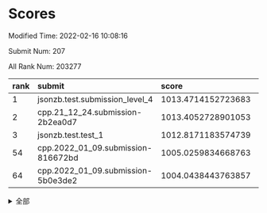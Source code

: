 # Scores

Modified Time: 2022-02-16 10:08:16

Submit Num: 207

All Rank Num: 203277

| rank |               submit               |       score        |       sigma        | pk_num |
| :--- | :--------------------------------- | :----------------- | :----------------- | :----- |
| 1    | jsonzb.test.submission_level_4     | 1013.4714152723683 | 0.7983166529256955 | 3928   |
| 2    | cpp.21_12_24.submission-2b2ea0d7   | 1013.4052728901053 | 0.8208702990314943 | 3925   |
| 3    | jsonzb.test.test_1                 | 1012.8171183574739 | 0.8049141428941274 | 3927   |
| 54   | cpp.2022_01_09.submission-816672bd | 1005.0259834668763 | 0.7058048605468787 | 3926   |
| 64   | cpp.2022_01_09.submission-5b0e3de2 | 1004.0438443763857 | 0.7201425261747314 | 3931   |


<details>
<summary>全部</summary>

| rank |                 submit                 |       score        |       sigma        | pk_num |
| :--- | :------------------------------------- | :----------------- | :----------------- | :----- |
| 1    | jsonzb.test.submission_level_4         | 1013.4714152723683 | 0.7983166529256955 | 3928   |
| 2    | cpp.21_12_24.submission-2b2ea0d7       | 1013.4052728901053 | 0.8208702990314943 | 3925   |
| 3    | jsonzb.test.test_1                     | 1012.8171183574739 | 0.8049141428941274 | 3927   |
| 4    | gobigger.level_3.submission_level_3_30 | 1011.6801963454661 | 0.7991752907586699 | 3931   |
| 5    | gobigger.level_3.submission_level_3_3  | 1011.4892527762097 | 0.7928602001706152 | 3924   |
| 6    | gobigger.level_3.submission_level_3_20 | 1011.4548451098764 | 0.7702016956960839 | 3927   |
| 7    | gobigger.level_3.submission_level_3_8  | 1011.1701022523554 | 0.7480070847157575 | 3926   |
| 8    | gobigger.level_3.submission_level_3_1  | 1011.0724209054955 | 0.8105112653538424 | 3929   |
| 9    | gobigger.level_3.submission_level_3_45 | 1010.9968897401626 | 0.7923014105738521 | 3927   |
| 10   | gobigger.level_3.submission_level_3_2  | 1010.930116770946  | 0.7596589305269512 | 3932   |
| 11   | gobigger.level_3.submission_level_3_36 | 1010.8515361830991 | 0.7605115974126302 | 3923   |
| 12   | gobigger.level_3.submission_level_3_24 | 1010.7806164008496 | 0.7741107855521479 | 3931   |
| 13   | gobigger.level_3.submission_level_3_31 | 1010.6926750218355 | 0.756945216955641  | 3927   |
| 14   | gobigger.level_3.submission_level_3_17 | 1010.6748169977611 | 0.7779277585654014 | 3927   |
| 15   | gobigger.level_3.submission_level_3_38 | 1010.6276588561619 | 0.745547380974863  | 3929   |
| 16   | gobigger.level_3.submission_level_3_21 | 1010.6053078549515 | 0.8016036978271127 | 3929   |
| 17   | gobigger.level_3.submission_level_3_10 | 1010.4808526854615 | 0.7662715758862048 | 3925   |
| 18   | gobigger.level_3.submission_level_3_9  | 1010.3848422828677 | 0.7637418976691921 | 3931   |
| 19   | gobigger.level_3.submission_level_3_13 | 1010.2904713605343 | 0.7709618113844239 | 3920   |
| 20   | gobigger.level_3.submission_level_3_25 | 1010.2532154145795 | 0.7591259050299611 | 3933   |
| 21   | gobigger.level_3.submission_level_3_41 | 1010.2404642775526 | 0.7826907090633383 | 3927   |
| 22   | gobigger.level_3.submission_level_3_28 | 1010.2263888916181 | 0.7745135662451602 | 3926   |
| 23   | gobigger.level_3.submission_level_3_42 | 1010.1693448992038 | 0.7699340533521181 | 3930   |
| 24   | gobigger.level_3.submission_level_3_44 | 1010.1046621821711 | 0.7560371577231917 | 3930   |
| 25   | gobigger.level_3.submission_level_3_26 | 1010.087753207685  | 0.782682705910226  | 3929   |
| 26   | gobigger.level_3.submission_level_3_18 | 1010.069167608363  | 0.7626630678981621 | 3930   |
| 27   | gobigger.level_3.submission_level_3_5  | 1010.0326628283208 | 0.762563719672284  | 3927   |
| 28   | gobigger.level_3.submission_level_3_16 | 1010.0324243492004 | 0.7683067140022511 | 3930   |
| 29   | gobigger.level_3.submission_level_3_19 | 1010.0170566687999 | 0.7561708648398202 | 3929   |
| 30   | gobigger.level_3.submission_level_3_23 | 1009.9792460560545 | 0.7655794695529066 | 3932   |
| 31   | gobigger.level_3.submission_level_3_37 | 1009.8693159390755 | 0.7469810687400311 | 3927   |
| 32   | gobigger.level_3.submission_level_3_14 | 1009.8580063979457 | 0.7731057644701878 | 3930   |
| 33   | gobigger.level_3.submission_level_3_43 | 1009.830011877496  | 0.7658572556094217 | 3926   |
| 34   | gobigger.level_3.submission_level_3_49 | 1009.8137902936751 | 0.7407285598625856 | 3926   |
| 35   | gobigger.level_3.submission_level_3_48 | 1009.7470442069118 | 0.7692050681283564 | 3925   |
| 36   | gobigger.level_3.submission_level_3_46 | 1009.6921847728398 | 0.7598491703358863 | 3922   |
| 37   | gobigger.level_3.submission_level_3_32 | 1009.6171593977157 | 0.7668028951432335 | 3925   |
| 38   | gobigger.level_3.submission_level_3_11 | 1009.5377159610719 | 0.7566365124106367 | 3926   |
| 39   | gobigger.level_3.submission_level_3_34 | 1009.4961682643453 | 0.7534391018841574 | 3919   |
| 40   | gobigger.level_3.submission_level_3_33 | 1009.4781844869276 | 0.7579802137737461 | 3928   |
| 41   | gobigger.level_3.submission_level_3_39 | 1009.461911725696  | 0.7482812057144247 | 3931   |
| 42   | gobigger.level_3.submission_level_3_27 | 1009.445416126688  | 0.7623389898201509 | 3933   |
| 43   | gobigger.level_3.submission_level_3_15 | 1009.3811564538452 | 0.753057289945978  | 3931   |
| 44   | gobigger.level_3.submission_level_3_47 | 1009.370038784949  | 0.7325743352797667 | 3930   |
| 45   | gobigger.level_3.submission_level_3_35 | 1009.3412919887278 | 0.7555209916917376 | 3931   |
| 46   | gobigger.level_3.submission_level_3_7  | 1009.3141902544048 | 0.7659885865744036 | 3929   |
| 47   | gobigger.level_3.submission_level_3_6  | 1009.2619331494734 | 0.7551504296115683 | 3930   |
| 48   | gobigger.level_3.submission_level_3_40 | 1009.2378733364126 | 0.7495292344101064 | 3933   |
| 49   | gobigger.level_3.submission_level_3_29 | 1008.7771973989302 | 0.7446874173104228 | 3929   |
| 50   | gobigger.level_3.submission_level_3_0  | 1008.7500619981129 | 0.762810900685884  | 3926   |
| 51   | gobigger.level_3.submission_level_3_22 | 1008.7400464958371 | 0.7629592608804322 | 3929   |
| 52   | gobigger.level_3.submission_level_3_12 | 1008.5591618379012 | 0.7352378864808267 | 3928   |
| 53   | gobigger.level_3.submission_level_3_4  | 1007.8830652530763 | 0.737848100390821  | 3928   |
| 54   | cpp.2022_01_09.submission-816672bd     | 1005.0259834668763 | 0.7058048605468787 | 3926   |
| 55   | gobigger.level_1.submission_level_1_35 | 1004.9766319674167 | 0.7153401258547555 | 3923   |
| 56   | gobigger.level_1.submission_level_1_30 | 1004.9514087917041 | 0.7189065908165283 | 3925   |
| 57   | gobigger.level_1.submission_level_1_24 | 1004.684626661143  | 0.7275241588090319 | 3932   |
| 58   | gobigger.level_1.submission_level_1_5  | 1004.575535775208  | 0.7161330213485559 | 3921   |
| 59   | gobigger.level_1.submission_level_1_20 | 1004.3372559361645 | 0.7248521756163904 | 3921   |
| 60   | gobigger.level_1.submission_level_1_4  | 1004.3228237492162 | 0.7240733179725173 | 3929   |
| 61   | gobigger.level_1.submission_level_1_6  | 1004.3039476926002 | 0.7235772880122378 | 3928   |
| 62   | gobigger.level_1.submission_level_1_27 | 1004.2865877814548 | 0.7193745208311466 | 3931   |
| 63   | gobigger.level_1.submission_level_1_26 | 1004.0700117021227 | 0.7218762941981549 | 3925   |
| 64   | cpp.2022_01_09.submission-5b0e3de2     | 1004.0438443763857 | 0.7201425261747314 | 3931   |
| 65   | gobigger.level_1.submission_level_1_49 | 1003.9862222660352 | 0.7135094220365154 | 3927   |
| 66   | gobigger.level_1.submission_level_1_45 | 1003.7626564213779 | 0.7275490406842533 | 3928   |
| 67   | gobigger.level_1.submission_level_1_34 | 1003.676980204902  | 0.7118528763956185 | 3926   |
| 68   | gobigger.level_1.submission_level_1_15 | 1003.6175756876167 | 0.7060348534423224 | 3921   |
| 69   | gobigger.level_1.submission_level_1_46 | 1003.4615059319021 | 0.710055167886751  | 3929   |
| 70   | gobigger.level_1.submission_level_1_9  | 1003.4521011610836 | 0.7118865042390659 | 3929   |
| 71   | gobigger.level_1.submission_level_1_10 | 1003.4175093968258 | 0.7228156221557854 | 3932   |
| 72   | gobigger.level_1.submission_level_1_17 | 1003.3655538205663 | 0.7106935047516189 | 3925   |
| 73   | gobigger.level_1.submission_level_1_18 | 1003.3029202959317 | 0.7137903924806226 | 3924   |
| 74   | gobigger.level_1.submission_level_1_13 | 1003.2883671274348 | 0.7219698306393482 | 3929   |
| 75   | gobigger.level_1.submission_level_1_22 | 1003.2612506367284 | 0.7148942428827718 | 3926   |
| 76   | gobigger.level_1.submission_level_1_1  | 1003.2611970402322 | 0.7304346581917808 | 3929   |
| 77   | gobigger.level_1.submission_level_1_40 | 1003.2373649703492 | 0.7135417605289306 | 3926   |
| 78   | gobigger.level_1.submission_level_1_0  | 1003.2327246816419 | 0.7127076875946649 | 3925   |
| 79   | gobigger.level_1.submission_level_1_8  | 1003.1875314369183 | 0.7186995281164889 | 3926   |
| 80   | gobigger.level_1.submission_level_1_47 | 1003.18287745897   | 0.7194137420180545 | 3930   |
| 81   | gobigger.level_1.submission_level_1_11 | 1003.1825606761889 | 0.713844261379885  | 3929   |
| 82   | gobigger.level_1.submission_level_1_29 | 1003.1500114604057 | 0.7124679953034955 | 3931   |
| 83   | gobigger.level_1.submission_level_1_16 | 1003.1030322310328 | 0.7168105085715523 | 3930   |
| 84   | gobigger.level_1.submission_level_1_37 | 1003.0717804930326 | 0.7138303904425131 | 3930   |
| 85   | gobigger.level_1.submission_level_1_36 | 1003.0295803448853 | 0.7166364397050635 | 3926   |
| 86   | gobigger.level_1.submission_level_1_3  | 1002.9732202650048 | 0.7143868476796033 | 3925   |
| 87   | gobigger.level_1.submission_level_1_28 | 1002.9621967337129 | 0.7119190834353122 | 3929   |
| 88   | gobigger.level_1.submission_level_1_2  | 1002.9031466054288 | 0.7165786629864364 | 3929   |
| 89   | gobigger.level_1.submission_level_1_12 | 1002.8899497272677 | 0.7022649242983541 | 3927   |
| 90   | gobigger.level_1.submission_level_1_42 | 1002.8828220180129 | 0.7217452117123329 | 3931   |
| 91   | gobigger.level_1.submission_level_1_19 | 1002.8772177275023 | 0.7197249919731737 | 3927   |
| 92   | gobigger.level_1.submission_level_1_31 | 1002.8717295793859 | 0.7108479174800136 | 3930   |
| 93   | gobigger.level_1.submission_level_1_43 | 1002.8560059943841 | 0.7140912206988254 | 3928   |
| 94   | gobigger.level_1.submission_level_1_44 | 1002.8199988869881 | 0.7101199379573316 | 3931   |
| 95   | gobigger.level_1.submission_level_1_32 | 1002.7182917323405 | 0.6960452885907675 | 3928   |
| 96   | gobigger.level_1.submission_level_1_33 | 1002.6846856687617 | 0.7158234567728076 | 3932   |
| 97   | gobigger.level_1.submission_level_1_23 | 1002.6559561309075 | 0.715387832931188  | 3935   |
| 98   | gobigger.level_1.submission_level_1_48 | 1002.6439957942325 | 0.7312932817449107 | 3927   |
| 99   | gobigger.level_1.submission_level_1_41 | 1002.588976740705  | 0.7206149767011663 | 3930   |
| 100  | gobigger.level_1.submission_level_1_21 | 1002.5602135394197 | 0.7098028472146652 | 3929   |
| 101  | gobigger.level_1.submission_level_1_7  | 1002.4520701628429 | 0.7152361070322792 | 3928   |
| 102  | gobigger.level_1.submission_level_1_38 | 1002.4473364661587 | 0.7150543789448369 | 3925   |
| 103  | gobigger.level_1.submission_level_1_14 | 1002.2453195622915 | 0.7139844760951263 | 3931   |
| 104  | gobigger.level_1.submission_level_1_39 | 1002.125698926607  | 0.7164467667274828 | 3927   |
| 105  | gobigger.level_1.submission_level_1_25 | 1002.0114063608344 | 0.7047370149702848 | 3924   |
| 106  | gobigger.random.submission_random_37   | 997.3334152746224  | 0.705130628406335  | 3928   |
| 107  | gobigger.random.submission_random_25   | 997.0502265502449  | 0.7075030537203518 | 3927   |
| 108  | gobigger.random.submission_random_16   | 996.8862630977183  | 0.6999480303169452 | 3927   |
| 109  | gobigger.random.submission_random_44   | 996.8820689342624  | 0.7087268517527324 | 3936   |
| 110  | gobigger.random.submission_random_33   | 996.8117987789097  | 0.7050567876123008 | 3920   |
| 111  | gobigger.random.submission_random_32   | 996.6553858222085  | 0.7081096206201255 | 3931   |
| 112  | gobigger.random.submission_random_4    | 996.5406937617001  | 0.7124244434702218 | 3926   |
| 113  | gobigger.random.submission_random_22   | 996.5128695431284  | 0.7143306239976579 | 3932   |
| 114  | gobigger.random.submission_random_34   | 996.4753293024717  | 0.7176892808866505 | 3928   |
| 115  | gobigger.random.submission_random_2    | 996.4624461451046  | 0.7228791317658126 | 3929   |
| 116  | gobigger.random.submission_random_46   | 996.4408290348092  | 0.7093095923999868 | 3932   |
| 117  | gobigger.random.submission_random_10   | 996.2942399000967  | 0.707899541639883  | 3927   |
| 118  | gobigger.random.submission_random_31   | 996.2909651621133  | 0.7031153570849222 | 3931   |
| 119  | gobigger.random.submission_random_19   | 996.2555501657064  | 0.7220276149075792 | 3927   |
| 120  | gobigger.random.submission_random_38   | 996.2052951769217  | 0.7098417490739227 | 3930   |
| 121  | gobigger.random.submission_random_29   | 996.1809200585498  | 0.7097597137667789 | 3930   |
| 122  | gobigger.random.submission_random_9    | 996.1391095399212  | 0.7087665573657218 | 3929   |
| 123  | gobigger.random.submission_random_26   | 996.1046120849095  | 0.7170920395237735 | 3929   |
| 124  | gobigger.random.submission_random_21   | 996.0828663187369  | 0.7180814314615874 | 3926   |
| 125  | gobigger.random.submission_random_47   | 995.9544710685149  | 0.718937720462596  | 3925   |
| 126  | gobigger.random.submission_random_5    | 995.9316633976238  | 0.7009735671175107 | 3928   |
| 127  | gobigger.random.submission_random_17   | 995.9100772354847  | 0.7110983649568611 | 3930   |
| 128  | gobigger.random.submission_random_8    | 995.9071882020066  | 0.7105722032283002 | 3927   |
| 129  | gobigger.random.submission_random_43   | 995.8129640695823  | 0.7234682764183966 | 3930   |
| 130  | gobigger.random.submission_random_23   | 995.7910935845632  | 0.7085856958476706 | 3929   |
| 131  | gobigger.random.submission_random_3    | 995.7741538132634  | 0.7143309550762694 | 3928   |
| 132  | gobigger.random.submission_random_6    | 995.7481789501828  | 0.7129811430861938 | 3925   |
| 133  | gobigger.random.submission_random_14   | 995.6512468308047  | 0.7030903169905285 | 3929   |
| 134  | gobigger.random.submission_random_30   | 995.6439900219715  | 0.7280124161208636 | 3931   |
| 135  | gobigger.random.submission_random_15   | 995.6406316736491  | 0.7142443703095891 | 3928   |
| 136  | gobigger.random.submission_random_20   | 995.6174177324077  | 0.7154416752161931 | 3930   |
| 137  | gobigger.random.submission_random_12   | 995.6166700999332  | 0.7043485876636176 | 3931   |
| 138  | gobigger.random.submission_random_42   | 995.6054252255348  | 0.6899665837455092 | 3931   |
| 139  | gobigger.random.submission_random_7    | 995.5976505462849  | 0.7186015980487536 | 3929   |
| 140  | gobigger.random.submission_random_18   | 995.5821404953808  | 0.7267343648996508 | 3931   |
| 141  | gobigger.random.submission_random_49   | 995.565176682482   | 0.7126372014043395 | 3928   |
| 142  | gobigger.random.submission_random_0    | 995.5352489296986  | 0.7252001174351193 | 3925   |
| 143  | gobigger.random.submission_random_45   | 995.5246140135628  | 0.7134585220061713 | 3929   |
| 144  | gobigger.random.submission_random_1    | 995.5048522862237  | 0.7119062911584839 | 3929   |
| 145  | gobigger.random.submission_random_11   | 995.421900548741   | 0.7222774219775298 | 3934   |
| 146  | gobigger.random.submission_random_13   | 995.4043201788099  | 0.7242331641992218 | 3929   |
| 147  | gobigger.random.submission_random_40   | 995.3849575682958  | 0.6975164213991449 | 3931   |
| 148  | gobigger.random.submission_random_24   | 995.3514836295959  | 0.715994239150026  | 3933   |
| 149  | gobigger.random.submission_random_48   | 995.3479017441636  | 0.7069051618505413 | 3928   |
| 150  | gobigger.random.submission_random_39   | 995.3286425974876  | 0.7018136987116942 | 3925   |
| 151  | gobigger.random.submission_random_35   | 995.3000804340187  | 0.7220404084906134 | 3924   |
| 152  | gobigger.random.submission_random_27   | 995.1404437149463  | 0.7055377739104549 | 3926   |
| 153  | gobigger.random.submission_random_41   | 995.079764894857   | 0.7098159409165087 | 3932   |
| 154  | gobigger.random.submission_random_28   | 995.0054296101445  | 0.7405753678967976 | 3928   |
| 155  | gobigger.random.submission_random_36   | 994.6485161619298  | 0.7243287229780341 | 3923   |
| 156  | gobigger.level_2.submission_level_2_16 | 994.0345491728752  | 0.7273317152687329 | 3926   |
| 157  | gobigger.level_2.submission_level_2_34 | 993.8424972811852  | 0.7196197287215268 | 3928   |
| 158  | gobigger.level_2.submission_level_2_27 | 993.6915519657699  | 0.7392571161824939 | 3930   |
| 159  | gobigger.level_2.submission_level_2_45 | 993.5961778718155  | 0.7361813335204057 | 3927   |
| 160  | gobigger.level_2.submission_level_2_9  | 993.5034139545437  | 0.7146726555849274 | 3920   |
| 161  | gobigger.level_2.submission_level_2_4  | 993.4543113088005  | 0.7234002706177307 | 3928   |
| 162  | gobigger.level_2.submission_level_2_28 | 993.3468376814897  | 0.7195303908038324 | 3929   |
| 163  | gobigger.level_2.submission_level_2_39 | 993.3097078336995  | 0.7372061022487405 | 3928   |
| 164  | gobigger.level_2.submission_level_2_37 | 993.1750186619403  | 0.7193024871552689 | 3929   |
| 165  | gobigger.level_2.submission_level_2_31 | 993.0331282002455  | 0.734419692662855  | 3925   |
| 166  | gobigger.level_2.submission_level_2_36 | 993.0303075142041  | 0.7427518416996247 | 3927   |
| 167  | gobigger.level_2.submission_level_2_42 | 992.9871607221329  | 0.7332761004615712 | 3930   |
| 168  | gobigger.level_2.submission_level_2_15 | 992.9100005558896  | 0.7455128263140055 | 3930   |
| 169  | gobigger.level_2.submission_level_2_2  | 992.8447278112204  | 0.7269260320535134 | 3930   |
| 170  | gobigger.level_2.submission_level_2_10 | 992.7830465490892  | 0.7343983873185221 | 3931   |
| 171  | gobigger.level_2.submission_level_2_8  | 992.7117081876057  | 0.7215522745229883 | 3927   |
| 172  | gobigger.level_2.submission_level_2_23 | 992.6797807901194  | 0.7291028243448645 | 3931   |
| 173  | gobigger.level_2.submission_level_2_22 | 992.6262124410857  | 0.7181553618618997 | 3929   |
| 174  | gobigger.level_2.submission_level_2_6  | 992.4558214757807  | 0.7277304983745478 | 3929   |
| 175  | gobigger.level_2.submission_level_2_5  | 992.450104783063   | 0.7360675624132191 | 3927   |
| 176  | gobigger.level_2.submission_level_2_40 | 992.3965848861916  | 0.7444121321779215 | 3927   |
| 177  | gobigger.level_2.submission_level_2_49 | 992.3363792023083  | 0.7534901189461675 | 3928   |
| 178  | gobigger.level_2.submission_level_2_21 | 992.32049338151    | 0.7468142368452894 | 3926   |
| 179  | gobigger.level_2.submission_level_2_1  | 992.275846263017   | 0.732322965866152  | 3927   |
| 180  | gobigger.level_2.submission_level_2_0  | 992.2368887777255  | 0.7420752441762819 | 3923   |
| 181  | gobigger.level_2.submission_level_2_3  | 992.2280717728031  | 0.7453630656086578 | 3928   |
| 182  | gobigger.level_2.submission_level_2_29 | 991.958705959883   | 0.7395801459183732 | 3929   |
| 183  | gobigger.level_2.submission_level_2_7  | 991.8897541883273  | 0.7398764370106012 | 3928   |
| 184  | gobigger.level_2.submission_level_2_26 | 991.889566641851   | 0.7332406065371081 | 3926   |
| 185  | gobigger.level_2.submission_level_2_25 | 991.7787150595645  | 0.7398645965340432 | 3927   |
| 186  | gobigger.level_2.submission_level_2_24 | 991.6429274920687  | 0.7318680607575483 | 3931   |
| 187  | gobigger.level_2.submission_level_2_30 | 991.5551454999177  | 0.7498779355643969 | 3930   |
| 188  | gobigger.level_2.submission_level_2_43 | 991.5284893156321  | 0.7409290776497375 | 3927   |
| 189  | gobigger.level_2.submission_level_2_32 | 991.5177319180517  | 0.7781607466342849 | 3929   |
| 190  | gobigger.level_2.submission_level_2_38 | 991.4503638854148  | 0.7469840803320009 | 3930   |
| 191  | gobigger.level_2.submission_level_2_46 | 991.3113576955676  | 0.7687538018762001 | 3931   |
| 192  | gobigger.level_2.submission_level_2_18 | 991.214267629526   | 0.7650851105080073 | 3935   |
| 193  | gobigger.level_2.submission_level_2_41 | 990.9804071629278  | 0.7527924629646753 | 3927   |
| 194  | gobigger.level_2.submission_level_2_19 | 990.9606406495363  | 0.7395963966116565 | 3924   |
| 195  | gobigger.level_2.submission_level_2_33 | 990.9468692949033  | 0.7458950616167918 | 3928   |
| 196  | gobigger.level_2.submission_level_2_47 | 990.9303783988579  | 0.7332517078950226 | 3928   |
| 197  | gobigger.level_2.submission_level_2_11 | 990.8280742078125  | 0.7860676107351571 | 3930   |
| 198  | gobigger.level_2.submission_level_2_17 | 990.7988299140883  | 0.7598602342502462 | 3928   |
| 199  | gobigger.level_2.submission_level_2_14 | 990.6746485923234  | 0.7506879475728585 | 3931   |
| 200  | gobigger.level_2.submission_level_2_13 | 990.5680049633177  | 0.7512448526352287 | 3930   |
| 201  | gobigger.level_2.submission_level_2_12 | 990.5632422654667  | 0.7607331665835254 | 3927   |
| 202  | gobigger.level_2.submission_level_2_44 | 990.5253216817545  | 0.7751367296941889 | 3929   |
| 203  | gobigger.level_2.submission_level_2_35 | 990.4973416014885  | 0.7530126441164193 | 3928   |
| 204  | gobigger.level_2.submission_level_2_48 | 990.47601184775    | 0.7452185452804012 | 3925   |
| 205  | gobigger.level_2.submission_level_2_20 | 990.3593339455633  | 0.7668905182624444 | 3924   |
| 206  | gobigger.none.submission_none_1        | 978.2044530355271  | 1.2960142216267614 | 3929   |
| 207  | gobigger.none.submission_none_0        | 977.5929136380552  | 1.3825084715152685 | 3923   |

</details>